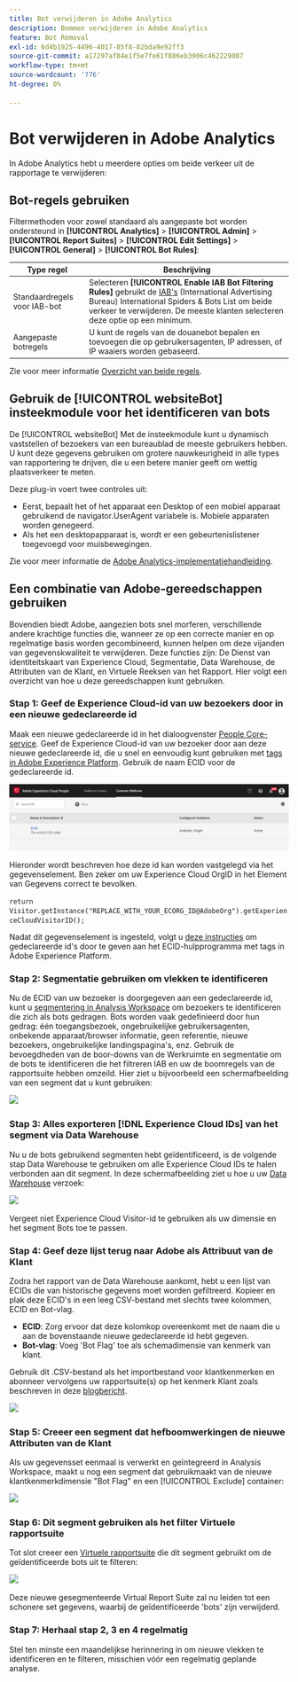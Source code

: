 ```yaml
---
title: Bot verwijderen in Adobe Analytics
description: Bommen verwijderen in Adobe Analytics
feature: Bot Removal
exl-id: 6d4b1925-4496-4017-85f8-82bda9e92ff3
source-git-commit: a17297af84e1f5e7fe61f886eb3906c462229087
workflow-type: tm+mt
source-wordcount: '776'
ht-degree: 0%

---
```


# Bot verwijderen in Adobe Analytics

In Adobe Analytics hebt u meerdere opties om beide verkeer uit de rapportage te verwijderen:

## Bot-regels gebruiken

Filtermethoden voor zowel standaard als aangepaste bot worden ondersteund in **[!UICONTROL Analytics]** > **[!UICONTROL Admin]** > **[!UICONTROL Report Suites]** > **[!UICONTROL Edit Settings]** > **[!UICONTROL General]** > **[!UICONTROL Bot Rules]**:

| Type regel | Beschrijving |
|--- |--- |
| Standaardregels voor IAB-bot | Selecteren **[!UICONTROL Enable IAB Bot Filtering Rules]** gebruikt de [IAB&#39;s](https://www.iab.com/) (International Advertising Bureau) International Spiders &amp; Bots List om beide verkeer te verwijderen. De meeste klanten selecteren deze optie op een minimum. |
| Aangepaste botregels | U kunt de regels van de douanebot bepalen en toevoegen die op gebruikersagenten, IP adressen, of IP waaiers worden gebaseerd. |

Zie voor meer informatie [Overzicht van beide regels](/help/admin/admin/c-manage-report-suites/c-edit-report-suites/general/bot-removal/bot-rules.md).

## Gebruik de [!UICONTROL websiteBot] insteekmodule voor het identificeren van bots

De [!UICONTROL websiteBot] Met de insteekmodule kunt u dynamisch vaststellen of bezoekers van een bureaublad de meeste gebruikers hebben. U kunt deze gegevens gebruiken om grotere nauwkeurigheid in alle types van rapportering te drijven, die u een betere manier geeft om wettig plaatsverkeer te meten.

Deze plug-in voert twee controles uit:

* Eerst, bepaalt het of het apparaat een Desktop of een mobiel apparaat gebruikend de navigator.UserAgent variabele is. Mobiele apparaten worden genegeerd.
* Als het een desktopapparaat is, wordt er een gebeurtenislistener toegevoegd voor muisbewegingen.

Zie voor meer informatie de [Adobe Analytics-implementatiehandleiding](https://experienceleague.adobe.com/docs/analytics/implementation/vars/plugins/websitebot.html).

## Een combinatie van Adobe-gereedschappen gebruiken

Bovendien biedt Adobe, aangezien bots snel morferen, verschillende andere krachtige functies die, wanneer ze op een correcte manier en op regelmatige basis worden gecombineerd, kunnen helpen om deze vijanden van gegevenskwaliteit te verwijderen. Deze functies zijn: De Dienst van identiteitskaart van Experience Cloud, Segmentatie, Data Warehouse, de Attributen van de Klant, en Virtuele Reeksen van het Rapport. Hier volgt een overzicht van hoe u deze gereedschappen kunt gebruiken.

### Stap 1: Geef de Experience Cloud-id van uw bezoekers door in een nieuwe gedeclareerde id

Maak een nieuwe gedeclareerde id in het dialoogvenster [People Core-service](https://experienceleague.adobe.com/docs/core-services/interface/audiences/audience-library.html). Geef de Experience Cloud-id van uw bezoeker door aan deze nieuwe gedeclareerde id, die u snel en eenvoudig kunt gebruiken met [tags in Adobe Experience Platform](https://experienceleague.adobe.com/docs/experience-platform/tags/extensions/adobe/id-service/overview.html). Gebruik de naam ECID voor de gedeclareerde id.

![](/help/admin/admin/c-manage-report-suites/c-edit-report-suites/general/bot-removal/assets/bot-cust-attr-setup.png)

Hieronder wordt beschreven hoe deze id kan worden vastgelegd via het gegevenselement. Ben zeker om uw Experience Cloud OrgID in het Element van Gegevens correct te bevolken.

```return Visitor.getInstance("REPLACE_WITH_YOUR_ECORG_ID@AdobeOrg").getExperienceCloudVisitorID();```

Nadat dit gegevenselement is ingesteld, volgt u [deze instructies](https://experienceleague.adobe.com/docs/experience-platform/tags/extensions/adobe/id-service/overview.html) om gedeclareerde id&#39;s door te geven aan het ECID-hulpprogramma met tags in Adobe Experience Platform.

### Stap 2: Segmentatie gebruiken om vlekken te identificeren

Nu de ECID van uw bezoeker is doorgegeven aan een gedeclareerde id, kunt u [segmentering in Analysis Workspace](https://experienceleague.adobe.com/docs/analytics/analyze/analysis-workspace/components/segments/t-freeform-project-segment.html) om bezoekers te identificeren die zich als bots gedragen. Bots worden vaak gedefinieerd door hun gedrag: één toegangsbezoek, ongebruikelijke gebruikersagenten, onbekende apparaat/browser informatie, geen referentie, nieuwe bezoekers, ongebruikelijke landingspagina&#39;s, enz. Gebruik de bevoegdheden van de boor-downs van de Werkruimte en segmentatie om de bots te identificeren die het filtreren IAB en uw de boomregels van de rapportsuite hebben omzeild. Hier ziet u bijvoorbeeld een schermafbeelding van een segment dat u kunt gebruiken:

![](/help/admin/admin/c-manage-report-suites/c-edit-report-suites/general/bot-removal/assets/bot-filter-seg1.png)

### Stap 3: Alles exporteren [!DNL Experience Cloud IDs] van het segment via Data Warehouse

Nu u de bots gebruikend segmenten hebt geïdentificeerd, is de volgende stap Data Warehouse te gebruiken om alle Experience Cloud IDs te halen verbonden aan dit segment. In deze schermafbeelding ziet u hoe u uw [Data Warehouse](/help/export/data-warehouse/data-warehouse.md) verzoek:

![](/help/admin/admin/c-manage-report-suites/c-edit-report-suites/general/bot-removal/assets/bot-dwh-3.png)

Vergeet niet Experience Cloud Visitor-id te gebruiken als uw dimensie en het segment Bots toe te passen.

### Stap 4: Geef deze lijst terug naar Adobe als Attribuut van de Klant

Zodra het rapport van de Data Warehouse aankomt, hebt u een lijst van ECIDs die van historische gegevens moet worden gefiltreerd. Kopieer en plak deze ECID&#39;s in een leeg CSV-bestand met slechts twee kolommen, ECID en Bot-vlag.

* **ECID**: Zorg ervoor dat deze kolomkop overeenkomt met de naam die u aan de bovenstaande nieuwe gedeclareerde id hebt gegeven.
* **Bot-vlag**: Voeg &#39;Bot Flag&#39; toe als schemadimensie van kenmerk van klant.

Gebruik dit .CSV-bestand als het importbestand voor klantkenmerken en abonneer vervolgens uw rapportsuite(s) op het kenmerk Klant zoals beschreven in deze [blogbericht](https://theblog.adobe.com/link-digital-behavior-customers).

![](/help/admin/admin/c-manage-report-suites/c-edit-report-suites/general/bot-removal/assets/bot-csv-4.png)

### Stap 5: Creeer een segment dat hefboomwerkingen de nieuwe Attributen van de Klant

Als uw gegevensset eenmaal is verwerkt en geïntegreerd in Analysis Workspace, maakt u nog een segment dat gebruikmaakt van de nieuwe klantkenmerkdimensie &quot;Bot Flag&quot; en een [!UICONTROL Exclude] container:

![](/help/admin/admin/c-manage-report-suites/c-edit-report-suites/general/bot-removal/assets/bot-filter-seg2.png)

### Stap 6: Dit segment gebruiken als het filter Virtuele rapportsuite

Tot slot creeer een [Virtuele rapportsuite](/help/components/vrs/vrs-about.md) die dit segment gebruikt om de geïdentificeerde bots uit te filteren:

![](/help/admin/admin/c-manage-report-suites/c-edit-report-suites/general/bot-removal/assets/bot-vrs.png)

Deze nieuwe gesegmenteerde Virtual Report Suite zal nu leiden tot een schonere set gegevens, waarbij de geïdentificeerde &#39;bots&#39; zijn verwijderd.

### Stap 7: Herhaal stap 2, 3 en 4 regelmatig

Stel ten minste een maandelijkse herinnering in om nieuwe vlekken te identificeren en te filteren, misschien vóór een regelmatig geplande analyse.
